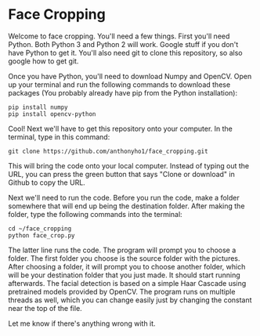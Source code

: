 # Face Cropping

Welcome to face cropping. You'll need a few things. First you'll need Python. Both Python 3 and Python 2 will work. Google stuff if you don't have Python to get it. You'll also need git to clone this repository, so also google how to get git. 

Once you have Python, you'll need to download Numpy and OpenCV. Open up your terminal and run the following commands to download these packages (You probably already have pip from the Python installation):
~~~shell
pip install numpy
pip install opencv-python
~~~

Cool! Next we'll have to get this repository onto your computer. In the terminal, type in this command:
~~~
git clone https://github.com/anthonyho1/face_cropping.git
~~~
This will bring the code onto your local computer. Instead of typing out the URL, you can press the green button that says "Clone or download" in Github to copy the URL. 

Next we'll need to run the code. Before you run the code, make a folder somewhere that will end up being the destination folder. After making the folder, type the following commands into the terminal:
~~~shell
cd ~/face_cropping
python face_crop.py
~~~
The latter line runs the code. The program will prompt you to choose a folder. The first folder you choose is the source folder with the pictures. After choosing a folder, it will prompt you to choose another folder, which will be your destination folder that you just made. It should start running afterwards. The facial detection is based on a simple Haar Cascade using pretrained models provided by OpenCV. The program runs on multiple threads as well, which you can change easily just by changing the constant near the top of the file.

Let me know if there's anything wrong with it.
